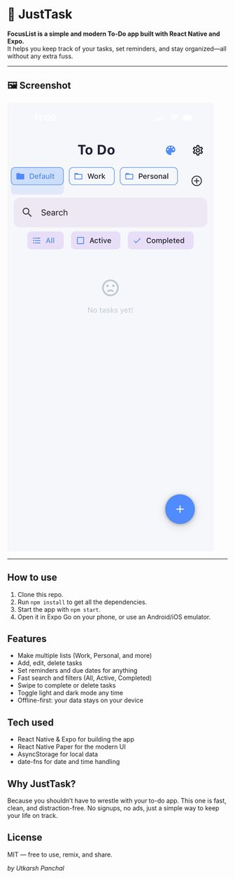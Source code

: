 # 📲 JustTask

**FocusList is a simple and modern To-Do app built with React Native and Expo.**  
It helps you keep track of your tasks, set reminders, and stay organized—all without any extra fuss.

---

## 🖼️ Screenshot

![Main screen](assets/home.jpg)

---

## How to use

1. Clone this repo.
2. Run `npm install` to get all the dependencies.
3. Start the app with `npm start`.
4. Open it in Expo Go on your phone, or use an Android/iOS emulator.

## Features

- Make multiple lists (Work, Personal, and more)
- Add, edit, delete tasks
- Set reminders and due dates for anything
- Fast search and filters (All, Active, Completed)
- Swipe to complete or delete tasks
- Toggle light and dark mode any time
- Offline-first: your data stays on your device

## Tech used

- React Native & Expo for building the app
- React Native Paper for the modern UI
- AsyncStorage for local data
- date-fns for date and time handling

## Why JustTask?

Because you shouldn’t have to wrestle with your to-do app. This one is fast, clean, and distraction-free. No signups, no ads, just a simple way to keep your life on track.

## License

MIT — free to use, remix, and share.

_by Utkarsh Panchal_
